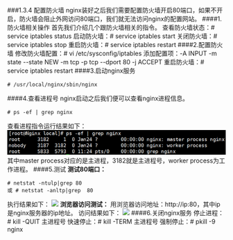 ###1.3.4 配置防火墙
nginx装好之后我们需要配置防火墙开启80端口，如果不开启，防火墙会阻止外网访问80端口，我们就无法访问nginx的配置网站。
####1.防火墙相关操作
首先我们介绍几个跟防火墙相关的指令。
查看防火墙状态：# service iptables status
启动防火墙：# service iptables start
关闭防火墙：# service iptables stop
重启防火墙：# service iptables restart 
####2.配置防火墙
修改防火墙配置：# vi /etc/sysconfig/iptables 
添加配置项：-A INPUT -m state --state NEW -m tcp -p tcp --dport 80 -j ACCEPT 
重启防火墙：# service iptables restart 
####3.启动nginx服务
```
# /usr/local/nginx/sbin/nginx
```
####4.查看进程号
nginx启动之后我们便可以查看nginx进程信息。
```
# ps -ef | grep nginx
```
查看进程指令运行结果如下：
![](/assets/QQ截图20180129113819.png)
其中master process对应的是主进程，3182就是主进程号，worker process为工作进程。
####5.测试
**测试80端口：**
```
# netstat -ntulp|grep 80
或 # netstat -anltp|grep  80
```
执行结果如下：
![](/assets/微信截图_20180123100114.png)
**浏览器访问测试：**
用浏览器访问地址：http://ip:80，其中ip是nginx服务器的ip地址。
访问结果如下：
![](/assets/微信截图_20180123100931.png)
####6.关闭nginx服务
停止进程：# kill -QUIT 主进程号
快速停止：# kill -TERM 主进程号
强制停止：# pkill -9 nginx